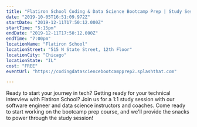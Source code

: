 ```yaml
---
title: "Flatiron School Coding & Data Science Bootcamp Prep | Study Session"
date: "2019-10-05T16:51:09.972Z"
startDate: "2019-12-11T17:50:12.000Z"
startTime: "5:15pm"
endDate: "2019-12-11T17:50:12.000Z"
endTime: "7:00pm"
locationName: "Flatiron School"
locationStreet: "515 N State Street, 12th Floor"
locationCity: "Chicago"
locationState: "IL"
cost: "FREE"
eventUrl: "https://codingdatasciencebootcampprep2.splashthat.com"

---
```


Ready to start your journey in tech? Getting ready for your technical interview with Flatiron School? Join us for a 1:1 study session with our software engineer and data science instructors and coaches. Come ready to start working on the bootcamp prep course, and we'll provide the snacks to power through the study session!

